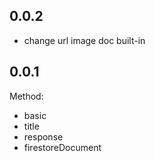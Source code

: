 ## 0.0.2

- change url image doc built-in

## 0.0.1

Method:

- basic
- title
- response
- firestoreDocument
